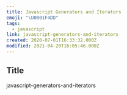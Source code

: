 ```yaml
---
title: Javascript Generators and Iterators
emoji: "\U0001F4DD"
tags:
  - javascript
link: javascript-generators-and-iterators
created: 2020-07-01T16:33:32.000Z
modified: 2021-04-20T16:05:46.000Z
---
```


## Title

javascript-generators-and-iterators
